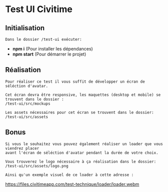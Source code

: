 # Test UI Civitime

## Initialisation

    Dans le dossier /test-ui exécuter: 
- <strong>npm i</strong> (Pour installer les dépendances)
- <strong>npm start</strong> (Pour démarrer le projet)
    
## Réalisation

    Pour réaliser ce test il vous suffit de développer un écran de séléction d'avatar.

    Cet écran devra être responsive, les maquettes (desktop et mobile) se trouvent dans le dossier :
    /test-ui/src/mockups

    Les assets nécessaires pour cet écran se trouvent dans le dossier:
    /test-ui/src/assets

## Bonus 

    Si vous le souhaitez vous pouvez également réaliser un loader que vous viendrez placer 
    avant l'écran de séléction d'avatar pendant la durée de votre choix.

    Vous trouverez le logo nécessaire à ça réalisation dans le dossier:
    /test-ui/src/assets/logo.png

    Ainsi qu'un exemple visuel de ce loader à cette adresse :

https://files.civitimeapp.com/test-technique/loader/loader.webm
